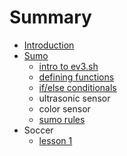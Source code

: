 # Summary

* [Introduction](README.md)
* [Sumo](sumo.md)
   * [intro to ev3.sh](sumo_lesson_1.md)
   * [defining functions](lesson_2.md)
   * [if/else conditionals](lesson_3.md)
   * ultrasonic sensor
   * color sensor
   * [sumo rules](sumo_rules.md)
* Soccer
   * [lesson 1](lesson_1.md)

